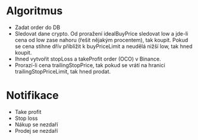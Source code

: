 # Algoritmus
* Zadat order do DB
* Sledovat dane crypto. Od proražení idealBuyPrice sledovat low a jde-li cena od 
  low zase nahoru (řešit nějakým procentem), tak koupit. Pokud se cena stihne 
  dřív přiblížit k buyPriceLimit a neudělá nižší low, tak hned koupit.
* Ihned vytvořit stopLoss a takeProfit order (OCO) v Binance.
* Prorazí-li cena trailingStopPrice, tak pokud se vrátí na hranici 
  trailingStopPriceLimit, tak hned prodat.
  

# Notifikace
* Take profit
* Stop loss
* Nákup se nezdaří
* Prodej se nezdaří


